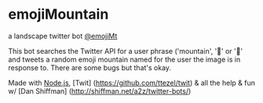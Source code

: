 # emojiMountain
a landscape twitter bot
[@emojiMt](http://www.twitter.com/emojiMountain)

This bot searches the Twitter API for a user phrase ('mountain', '🗻' or '🌊' and tweets a random emoji mountain named for the user the image is in response to. There are some bugs but that's okay.

Made with [Node.js](https://nodejs.org/en/), [Twit] (https://github.com/ttezel/twit) & all the help & fun w/ [Dan Shiffman]
(http://shiffman.net/a2z/twitter-bots/)
